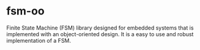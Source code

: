# fsm-oo
Finite State Machine (FSM) library designed for embedded systems that is implemented with an object-oriented design. It is a easy to use and robust implementation of a FSM.

